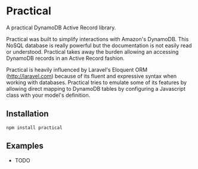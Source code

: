 
Practical
=========

A practical DynamoDB Active Record library.

Practical was built to simplify interactions with Amazon's DynamoDB. This NoSQL 
database is really powerful but the documentation is not easily read or understood. 
Practical takes away the burden allowing an accessing DynamoDB records in an Active 
Record fashion. 

Practical is heavily influenced by Laravel's Eloquent ORM (http://laravel.com) because 
of its fluent and expressive syntax when working with databases. Practical tries to 
emulate some of its features by allowing direct mapping to DynamoDB tables by configuring 
a Javascript class with your model's definition.

## Installation

```
npm install practical
```

## Examples

* TODO